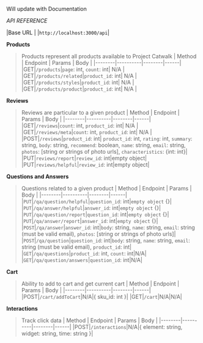 Will update with Documentation

*API REFERENCE*

|Base URL |
|`http://localhost:3000/api`|

**Products**
>Products represent all products available to Project Catwalk
| Method | Endpoint | Params | Body |
|--------|----------|--------|------|
|GET|`/products`|`page`: int, `count`: int| N/A |
|GET|`/products/related`|`product_id`: int| N/A |
|GET|`/products/styles`|`product_id`: int| N/A |
|GET|`/products/product`|`product_id`: int| N/A |

**Reviews**
>Reviews are particular to a given product
| Method | Endpoint | Params | Body |
|--------|----------|--------|------|
|GET|`/reviews`|`count`: int, `product_id`: int| N/A |
|GET|`/reviews/meta`|`count`: int, `product_id`: int| N/A |
|POST|`/reviews`|`product_id`: int| `product_id`: int, `rating`: int, `summary`: string, `body`: string, `recommend`: boolean, `name`: string, `email`: string, `photos`: [string or strings of photo urls], `characteristics`: {int: int}|
|PUT|`reviews/report`|`review_id`: int|empty object|
|PUT|`reviews/helpful`|`review_id`: int|empty object|


**Questions and Answers**
>Questions related to a given product
| Method | Endpoint | Params | Body |
|--------|----------|--------|------|
|`PUT`|`/qa/question/helpful`|`question_id`: int|`empty object` {}|
|`PUT`|`/qa/answer/helpful`|`answer_id`: int|`empty object` {}|
|`PUT`|`/qa/question/report`|`question_id`: int|`empty object` {}|
|`PUT`|`/qa/answer/report`|`answer_id`: int|`empty object` {}|
|`POST`|`/qa/answer`|`answer_id`: int|`body`: string, `name`: string, `email`: string (must be valid email), `photos`: [string or strings of photo urls]|
|`POST`|`/qa/question`|`question_id`: int|`body`: string, `name`: string, `email`: string (must be valid email), `product_id`: int|
|`GET`|`/qa/questions`|`product_id`: int, `count`: int|N/A|
|`GET`|`/qa/question/answers`|`question_id`: int|N/A|

**Cart**
>Ability to add to cart and get current cart
| Method | Endpoint | Params | Body |
|--------|----------|--------|------|
|POST|`/cart/addToCart`|N/A|{ sku_id: int }|
|GET|`/cart`|N/A|N/A|

**Interactions**
>Track click data
| Method | Endpoint | Params | Body |
|--------|----------|--------|------|
|POST|`/interactions`|N/A|{ element: string, widget: string, time: string }|
